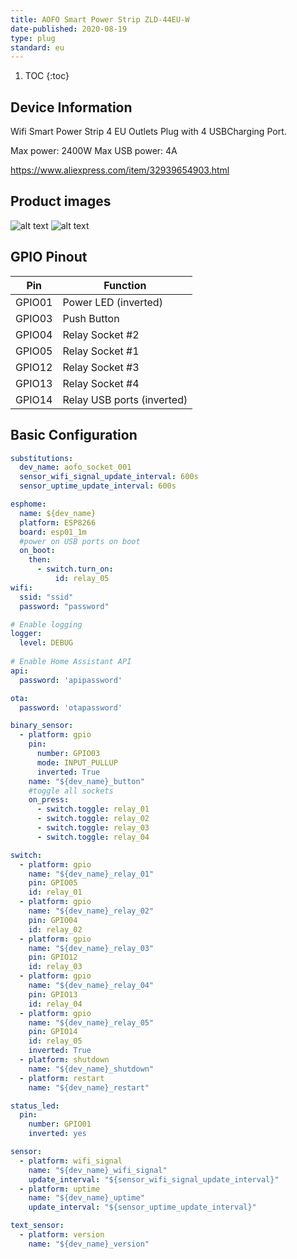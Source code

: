 ```yaml
---
title: AOFO Smart Power Strip ZLD-44EU-W
date-published: 2020-08-19
type: plug
standard: eu
---
```


1. TOC
{:toc}

## Device Information

Wifi Smart Power Strip 4 EU Outlets Plug with 4 USBCharging Port.

Max power: 2400W
Max USB power: 4A

https://www.aliexpress.com/item/32939654903.html

## Product images

![alt text](/20200816_135301.jpg "AOFO Smart Power Strip ZLD-44EU-W inside 1")
![alt text](/20200819_112354.jpg "AOFO Smart Power Strip ZLD-44EU-W inside 2")

## GPIO Pinout

| Pin     | Function                           |
|---------|------------------------------------|
| GPIO01  | Power LED (inverted)               |
| GPIO03  | Push Button                        |
| GPIO04  | Relay Socket #2                    |
| GPIO05  | Relay Socket #1                    |
| GPIO12  | Relay Socket #3                    |
| GPIO13  | Relay Socket #4                    |
| GPIO14  | Relay USB ports (inverted)         |

## Basic Configuration

```yaml
substitutions:
  dev_name: aofo_socket_001
  sensor_wifi_signal_update_interval: 600s
  sensor_uptime_update_interval: 600s

esphome:
  name: ${dev_name}
  platform: ESP8266
  board: esp01_1m
  #power on USB ports on boot
  on_boot:
    then:
      - switch.turn_on:
          id: relay_05
wifi:
  ssid: "ssid"
  password: "password"

# Enable logging
logger:
  level: DEBUG
  
# Enable Home Assistant API
api:
  password: 'apipassword'

ota:
  password: 'otapassword'

binary_sensor:
  - platform: gpio
    pin:
      number: GPIO03
      mode: INPUT_PULLUP
      inverted: True
    name: "${dev_name}_button"
    #toggle all sockets
    on_press:
      - switch.toggle: relay_01
      - switch.toggle: relay_02
      - switch.toggle: relay_03
      - switch.toggle: relay_04

switch:
  - platform: gpio
    name: "${dev_name}_relay_01"
    pin: GPIO05
    id: relay_01
  - platform: gpio
    name: "${dev_name}_relay_02"
    pin: GPIO04
    id: relay_02
  - platform: gpio
    name: "${dev_name}_relay_03"
    pin: GPIO12
    id: relay_03
  - platform: gpio
    name: "${dev_name}_relay_04"
    pin: GPIO13
    id: relay_04
  - platform: gpio
    name: "${dev_name}_relay_05"
    pin: GPIO14
    id: relay_05
    inverted: True
  - platform: shutdown
    name: "${dev_name}_shutdown"
  - platform: restart
    name: "${dev_name}_restart"

status_led:
  pin:
    number: GPIO01
    inverted: yes

sensor:
  - platform: wifi_signal
    name: "${dev_name}_wifi_signal"
    update_interval: "${sensor_wifi_signal_update_interval}"
  - platform: uptime
    name: "${dev_name}_uptime"
    update_interval: "${sensor_uptime_update_interval}"

text_sensor:
  - platform: version
    name: "${dev_name}_version"
```
